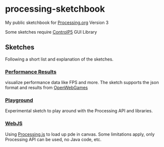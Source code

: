 # processing-sketchbook
My public sketchbook for [Processing.org](https://processing.org/) Version 3

Some sketches require [ControlP5](https://github.com/sojamo/controlp5) GUI Library


## Sketches
Following a short list and explanation of the sketches.

### [Performance Results](PerformanceResults/)
visualize performance data like FPS and more.
The sketch supports the json format and results from [OpenWebGames](https://www.openwebgames.com)

### [Playground](Playground/)
Experimental sketch to play around with the Processing API and libraries.

### [WebJS](WebJS)
Using [Processing.js](http://processingjs.org/) to load up pde in canvas.
Some limitations apply, only Processing API can be used, no Java code, etc.

